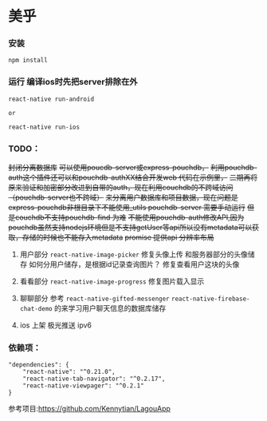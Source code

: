 # 美乎
### 安装
```
npm install
```
### 运行 编译ios时先把server排除在外
```
react-native run-android

or

react-native run-ios
```

### TODO：
~~封闭分离数据库~~
~~可以使用poucdb-server或express-pouchdb，~~
~~利用pouchdb-auth这个插件还可以和pouchdb-authXX结合开发web 代码在示例里，~~
~~二期再将原来验证和加密部分改进到自带的auth，现在利用couchdb的不跨域访问（pouchdb-server也不跨域）~~
~~来分离用户数据库和项目数据，现在问题是express-pouchdb非根目录下不能使用_utils pouchdb-server 需要手动运行~~
~~但是couchdb不支持pouchdb-find 为难~~
~~不能使用pouchdb-auth修改API,因为pouchdb虽然支持nodejs环境但是不支持getUser等api所以没有metadata可以获取，存储的时候也不能存入metadata~~
~~promise 提供api 分辨率布局~~
1. 用户部分 `react-native-image-picker` 修复头像上传 和服务器部分的头像储存 如何分用户储存，是根据id记录查询图片？ 修复查看用户这块的头像 
2. 看看部分 `react-native-image-progress` 修复图片载入显示
3. 聊聊部分 参考 `react-native-gifted-messenger` `react-native-firebase-chat-demo` 的来学习用户聊天信息的数据库储存

4. ios 上架 极光推送 ipv6

### 依赖项：
```
"dependencies": {
    "react-native": "^0.21.0",
    "react-native-tab-navigator": "^0.2.17",
    "react-native-viewpager": "^0.2.1"
}
```

参考项目:https://github.com/Kennytian/LagouApp